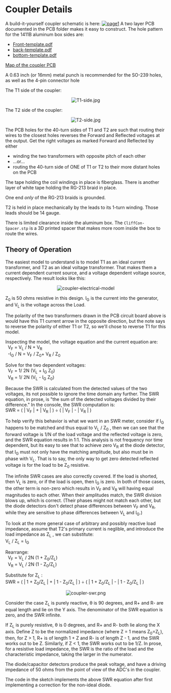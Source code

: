 # Coupler Details
A build-it-yourself coupler schematic is here: <a href="../PCB/schematics.pdf"><img alt='page1' src='../PCB/schematics-1.png'/></a>
 A two layer PCB documented in the PCB folder makes it easy to construct.
The hole pattern for the 1411B aluminum box sides are:
<ul>
<li><a href='Front-template.pdf'>Front-template.pdf</a>
<li><a href='back-template.pdf'>back-template.pdf</a>
<li><a href='bottom-template.pdf'>bottom-template.pdf</a>
</ul>
<a href='../PCB/CouplerPcbMap.pdf'>Map of the coupler PCB</a>
<p>A 0.63 inch (or 16mm) metal punch is recommended for the SO-239 holes, as well as the 4-pin connector hole </p>
<p>The T1 side of the coupler:</p>
<p align='center'><img src='T1-side.jpg' alt='T1-side.jpg' /></p>
<p>The T2 side of the coupler:</p>
<p align='center'><img src='T2-side.jpg' alt='T2-side.jpg' /></p>
The PCB holes for the 40-turn sides of T1 and T2 are such that routing their wires to the
closest holes reverses the Forward and Reflected voltages at the output. Get the right voltages
as marked Forward and Reflected by either
<ul>
<li>winding the two transformers with opposite pitch of each other
<li>...or...
<li>routing the 40-turn side of ONE of T1 or T2 to their more distant holes on the PCB
</ul>
<p>The tape holding the coil windings in place is fiberglass. There is another layer
of white tape holding the RG-213 braid in place.</p>
<p>One end <i>only</i> of the RG-213 braids is grounded.</p>
<p>T2 is held in place mechanically by the leads to its 1-turn winding. Those leads should be 14 gauge.</p>
<p>There is limited clearance inside the aluminum box. The <code>CliffCon-Spacer.stp</code> is a
3D printed spacer that makes more room inside the box to route the wires.</p>
<h2>Theory of Operation</h2>
<p>The easiest model to understand is to model T1 as an ideal current
transformer, and T2 as an ideal voltage transformer. That makes them
a current dependent current source, and a voltage dependent voltage
source, respectively. The
result looks like this:</p>
<p align='center'><img src='coupler-electrical-model.png' alt='coupler-electrical-model'/></p>
<p>Z<sub>0</sub> is 50 ohms resistive in this design. I<sub>G</sub> is the current
into the generator, and V<sub>L</sub> is the voltage across the Load.</p>
<p>The polarity of the two transformers drawn in the PCB circuit board above
is would have this T1 current arrow in the opposite direction, but
the note says to reverse the polarity of either T1 or T2, so we'll chose
to reverse T1 for this model.</p>
<p>Inspecting the model, the voltage equation and the current equation are:
<br/>&nbsp;&nbsp;V<sub>F</sub> = V<sub>L</sub>&nbsp;/&nbsp;N + V<sub>R</sub>
<br/>&nbsp;&nbsp;-I<sub>G</sub>&nbsp;/&nbsp;N&nbsp;=&nbsp;V<sub>F</sub>&nbsp;/&nbsp;Z<sub>0</sub>+&nbsp;V<sub>R</sub>&nbsp;/&nbsp;Z<sub>0</sub>
</p>
<p>Solve for the two dependent voltages:
<br/>&nbsp;&nbsp;V<sub>F</sub>&nbsp;=&nbsp;1/&nbsp;2N&nbsp;(V<sub>L</sub>&nbsp;+&nbsp;I<sub>G</sub>&nbsp;Z<sub>0</sub>)
<br/>&nbsp;&nbsp;V<sub>R</sub>&nbsp;=&nbsp;1/&nbsp;2N&nbsp;(V<sub>L</sub>&nbsp;-&nbsp;I<sub>G</sub>&nbsp;Z<sub>0</sub>)
</p>

<p>Because the SWR is calculated from the detected values of the two voltages, its not possible
to ignore the time domain any further. The SWR equation, in prose, is "the sum of the detected voltages
divided by their difference." In the console, the SWR computation is:
<br/>SWR = ( | V<sub>F</sub> | + | V<sub>R</sub> | ) &divide; ( | V<sub>F</sub> | - | V<sub>R</sub> | )
</p>

<p>To help verify this behavior is what we want in an SWR meter, consider 
if I<sub>G</sub> happens to be matched and thus equal to  V<sub>L</sub>&nbsp;/&nbsp;Z<sub>0</sub> , then
we can see that the forward voltage is 1/N of the load voltage
and the reflected voltage is zero, and the SWR equation results in 1:1. This analysis is not frequency nor time dependent,
but its easy to see that to achieve zero V<sub>R</sub> at the diode detector,
that I<sub>G</sub> must not only have the matching amplitude, but also must
 be in phase with V<sub>L</sub>. That is to say, the
only way to get zero detected reflected voltage is for the load to be Z<sub>0</sub> resistive.</p>
<p>The infinite SWR cases are also correctly covered. If the load is shorted, then V<sub>L</sub> is zero, or
if the load is open, then I<sub>G</sub> is zero. In both of those cases, the other term is non-zero which results in V<sub>F</sub> and V<sub>R</sub> will
having equal magnitudes to each other. When their amplitudes match, the SWR division blows up, which
is correct. (Their phases might not match each other, but the diode detectors
don't detect phase differences between V<sub>F</sub> and V<sub>R</sub>, while they are sensitive to
phase differences between V<sub>L</sub> and I<sub>G</sub>.)</p>
<p>To look at the more general case of arbitrary and possibly reactive load impedance, assume that T2's primary current is 
 neglible, and introduce the load impedance as Z<sub>L</sub> , we can substitute:
<br/>V<sub>L</sub>&nbsp;/&nbsp;Z<sub>L</sub> =&nbsp;I<sub>G</sub></p>
<p>Rearrange:
<br/>&nbsp;&nbsp;V<sub>F</sub>&nbsp;=&nbsp;V<sub>L</sub>&nbsp;/&nbsp;2N&nbsp;(1&nbsp;+&nbsp;Z<sub>0</sub>/Z<sub>L</sub>)
<br/>&nbsp;&nbsp;V<sub>R</sub>&nbsp;=&nbsp;V<sub>L</sub>&nbsp;/&nbsp;2N&nbsp;(1&nbsp;-&nbsp;Z<sub>0</sub>/Z<sub>L</sub>)
</p><p>Substitute for Z<sub>L</sub> :
<br/>SWR = ( |&nbsp1&nbsp;+&nbsp;Z<sub>0</sub>/Z<sub>L</sub>&nbsp| + |&nbsp1&nbsp;-&nbsp;Z<sub>0</sub>/Z<sub>L</sub>&nbsp| ) &divide; ( |&nbsp1&nbsp;+&nbsp;Z<sub>0</sub>/Z<sub>L</sub>&nbsp| - |&nbsp1&nbsp;-&nbsp;Z<sub>0</sub>/Z<sub>L</sub>&nbsp| )
</p>
<p align='center'><img src='coupler-swr.png' alt='coupler-swr.png'/></p>
<p>Consider the case Z<sub>L</sub> is purely reactive, &theta; is 90 degrees, and R+ and R- are equal length and lie
on the Y axis. The denominator of the SWR equation is zero, and the SWR infinite.</p>
<p>If Z<sub>L</sub> is purely resistive, &theta; is 0 degrees, and R+ and R- both lie along the X axis. Define Z
to be the normalized impedance (where Z = 1 means Z<sub>0</sub>=Z<sub>L</sub>), then, for Z > 1, R+ is of length 1 + Z and R- is of length Z - 1, 
and the SWR works out to be Z. Similarly, if Z < 1, the SWR works out to be 1/Z. In prose, for a resistive load impedance, the SWR is the ratio of the load and the characteristic impedance, taking the larger in the numerator.</p>
<p>The diode/capacitor detectors
produce the peak voltage, and have a driving impedance of 50 ohms
from the point of view of the ADC's in the coupler.</p>
<p>The code in the sketch implements the above SWR equation after first implementing
a correction for the non-ideal diode.</p>
